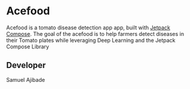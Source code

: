 # Acefood
Acefood is a tomato disease detection app app, built with
[Jetpack Compose](https://developer.android.com/jetpack/compose). The goal of the acefood is to help
farmers detect diseases in their Tomato plates while leveraging Deep Learning and the Jetpack Compose Library

## Developer
Samuel Ajibade